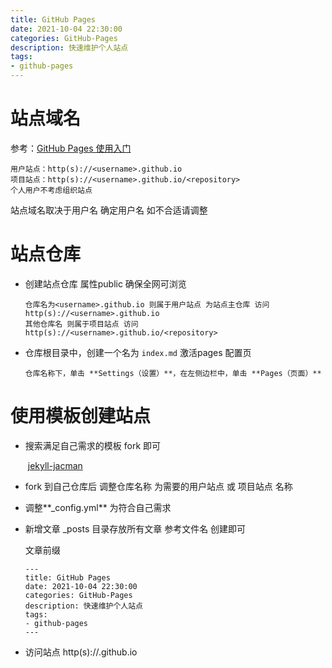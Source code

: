 ```yaml
---
title: GitHub Pages
date: 2021-10-04 22:30:00
categories: GitHub-Pages
description: 快速维护个人站点
tags:
- github-pages
---
```


# 站点域名

  参考：[GitHub Pages 使用入门](https://docs.github.com/cn/pages/getting-started-with-github-pages)

```
用户站点：http(s)://<username>.github.io
项目站点：http(s)://<username>.github.io/<repository>
个人用户不考虑组织站点
```

站点域名取决于用户名   确定用户名 如不合适请调整



# 站点仓库

* 创建站点仓库 属性public 确保全网可浏览

  ```
  仓库名为<username>.github.io 则属于用户站点 为站点主仓库 访问http(s)://<username>.github.io
  其他仓库名 则属于项目站点 访问http(s)://<username>.github.io/<repository>
  ```

* 仓库根目录中，创建一个名为 `index.md` 激活pages 配置页

  ```仓库名称下，单击 **Settings（设置）**，在左侧边栏中，单击 **Pages（页面）**```



# 使用模板创建站点

* 搜索满足自己需求的模板 fork 即可

  ​    [jekyll-jacman](https://github.com/Simpleyyt/jekyll-jacman.git)

* fork 到自己仓库后 调整仓库名称 为需要的用户站点 或 项目站点 名称

* 调整**_config.yml** 为符合自己需求

* 新增文章 _posts 目录存放所有文章 参考文件名 创建即可

  文章前缀

  ```
  ---
  title: GitHub Pages
  date: 2021-10-04 22:30:00
  categories: GitHub-Pages
  description: 快速维护个人站点
  tags:
  - github-pages
  ---
  ```

* 访问站点 http(s)://<username>.github.io

